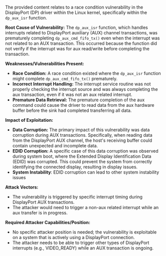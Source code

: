 The provided content relates to a race condition vulnerability in the DisplayPort (DP) driver within the Linux kernel, specifically within the `dp_aux_isr` function.

**Root Cause of Vulnerability:**
The `dp_aux_isr` function, which handles interrupts related to DisplayPort auxiliary (AUX) channel transactions, was prematurely completing `dp_aux_cmd_fifo_tx()` even when the interrupt was not related to an AUX transaction. This occurred because the function did not verify if the interrupt was for aux read/write before completing the transaction.

**Weaknesses/Vulnerabilities Present:**
- **Race Condition:** A race condition existed where the `dp_aux_isr` function might complete `dp_aux_cmd_fifo_tx()` prematurely.
- **Incorrect Interrupt Handling:** The interrupt service routine was not properly checking the interrupt source and was always completing the aux transaction, even if it was not an aux related interrupt.
- **Premature Data Retrieval:** The premature completion of the aux command could cause the driver to read data from the aux hardware buffer before the sink had completed transferring all data.

**Impact of Exploitation:**
- **Data Corruption:** The primary impact of this vulnerability was data corruption during AUX transactions. Specifically, when reading data from the DisplayPort AUX channel, the host's receiving buffer could contain unexpected and incomplete data.
- **EDID Corruption:** A specific case of this data corruption was observed during system boot, where the Extended Display Identification Data (EDID) was corrupted. This could prevent the system from correctly identifying the connected display, resulting in display issues.
- **System Instability**: EDID corruption can lead to other system instability issues

**Attack Vectors:**
- The vulnerability is triggered by specific interrupt timing during DisplayPort AUX transactions.
- The attacker would need to trigger a non-aux related interrupt while an aux transfer is in progress.

**Required Attacker Capabilities/Position:**
- No specific attacker position is needed; the vulnerability is exploitable on a system that is actively using a DisplayPort connection.
- The attacker needs to be able to trigger other types of DisplayPort interrupts (e.g., VIDEO_READY) while an AUX transaction is ongoing.